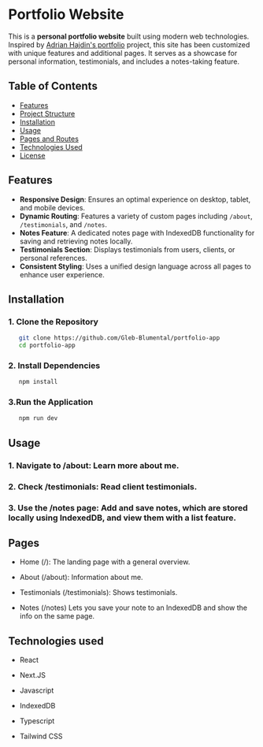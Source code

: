 # Portfolio Website

This is a **personal portfolio website** built using modern web technologies. Inspired by [Adrian Hajdin's portfolio](https://github.com/adrianhajdin/portfolio) project, this site has been customized with unique features and additional pages. It serves as a showcase for personal information, testimonials, and includes a notes-taking feature.

## Table of Contents

- [Features](#features)
- [Project Structure](#project-structure)
- [Installation](#installation)
- [Usage](#usage)
- [Pages and Routes](#pages-and-routes)
- [Technologies Used](#technologies-used)
- [License](#license)

## Features

- **Responsive Design**: Ensures an optimal experience on desktop, tablet, and mobile devices.
- **Dynamic Routing**: Features a variety of custom pages including `/about`, `/testimonials`, and `/notes`.
- **Notes Feature**: A dedicated notes page with IndexedDB functionality for saving and retrieving notes locally.
- **Testimonials Section**: Displays testimonials from users, clients, or personal references.
- **Consistent Styling**: Uses a unified design language across all pages to enhance user experience.


## Installation

### 1. **Clone the Repository**

```bash
   git clone https://github.com/Gleb-Blumental/portfolio-app
   cd portfolio-app
```

### 2. Install Dependencies
```bash
   npm install
```
### 3.Run the Application
```bash
   npm run dev
```

## Usage

### 1. Navigate to /about: Learn more about me.

### 2. Check /testimonials: Read client testimonials.

### 3. Use the /notes page: Add and save notes, which are stored locally using IndexedDB, and view them with a list feature.

## Pages

* Home (/): The landing page with a general overview.

* About (/about): Information about me.

* Testimonials (/testimonials): Shows testimonials.

* Notes (/notes) Lets you save your note to an IndexedDB and show the info on the same page.

## Technologies used

* React

* Next.JS

* Javascript

* IndexedDB

* Typescript

* Tailwind CSS